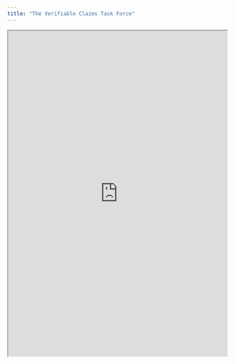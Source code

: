 ```yaml
---
title: "The Verifiable Claims Task Force"
---
```



<iframe height="750" width="100%" src="https://ewelton.github.io/ktest/wiki.html#The%20Verifiable%20Claims%20Task%20Force"></iframe>
